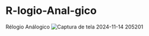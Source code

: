 # R-logio-Anal-gico
Rélogio Análogico 
![Captura de tela 2024-11-14 205201](https://github.com/user-attachments/assets/916f0e73-f3ed-416e-9764-568245dd0a83)
